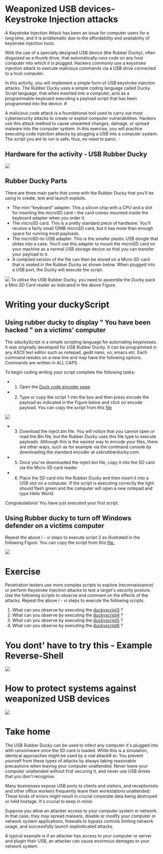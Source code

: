 # Weaponized USB devices- Keystroke Injection attacks 
A Keystroke Injection Attack has been an issue for computer users for a long time, and it is problematic due to the affordability and availability of keystroke injection tools.

With the use of a specially designed USB device (the Rubber Ducky), often disguised as a thumb drive, that automatically runs code on any host computer into which it is plugged. 
Hackers commonly use a keystroke injection attack to execute malicious commands via a USB drive connected to a host computer. 

In this activity, you will implement a simple form of USB keystroke injection attacks. The Rubber Ducky uses a simple coding language called Ducky Script language, that when inserted into a computer, acts as a programmable keyboard executing a payload script that has been programmed into the device. #

A malicious code attack is a foundational tool used to carry out most cybersecurity attacks to create or exploit computer vulnerabilities. Hackers use this attack method to cause unwanted changes, damage, or spread malware into the computer system. In this exercise, you will practice executing code injection attacks by plugging a USB into a computer system. The script you are to run is safe, thus, no need to panic.  :

## Hardware for the activity - USB Rubber Ducky
![](https://github.com/CS-Outreach-Session/Cyber-Hygiene/blob/main/images/rubber-ducky-usb-full-kit.jpg)

## Rubber Ducky Parts

There are three main parts that come with the Rubber Ducky that you’ll be using to create, test and launch exploits.
* The mini “keyboard” adapter.  This a silicon chip with a CPU and a slot for inserting the microSD card – the card comes mounted inside the keyboard adapter when you order it. 
* The microSD card. This is a pretty standard piece of hardware. You’ll receive a fairly small 12MB microSD card, but it has more than enough space for running most payloads. 
* The microSD-to-USB adapter. This is the smaller plastic USB dongle that slides into a case. You’ll use this adapter to mount the microSD card on your machine as a normal USB storage device so that you can transfer your payload to it.
* A compiled version of the file can then be stored on a Micro SD card that is seated in the Rubber Ducky as shown below. When plugged into a USB port, the Ducky will execute the script.

![](https://github.com/CS-Outreach-Session/Cyber-Hygiene/blob/main/images/usbRubberD.PNG)
To utilise the USB Rubber Ducky, you need to assemble the Ducky pack a Miro SD Card reader as indicated in the above Figure.

# Writing your duckyScript #
## Using rubber ducky to display "  You have been hacked " on a victims' computer ##
The sduckyScript is a simple scripting language for automating keypresses. It was originally developed for USB Rubber Ducky. It can be programmed in any ASCII text editor such as notepad, gedit nano, vo, emacs etc. Each command resides on a new line and may have the following options. Commands are written in ALL CAPS.


To begin coding writing your script complete the following tasks:
* 1. Open the [Duck code encoder page](https://ducktoolkit.com/encode)
* 2. Type or copy the script 1 into the box and then press encode the payload  as indicated in the Figure below and click on encode payload. You can copy the script from this [file](https://github.com/CS-Outreach-Session/Cyber-Hygiene/blob/main/duckyScript%20Script%201%20%E2%80%93%20Printing%20Hello%20World!!!)

![](https://github.com/CS-Outreach-Session/Cyber-Hygiene/blob/main/images/Screenshot_rubber_duccky%20.png)

* 3. Download the inject.bin file. You will notice that you cannot open or read the Bin file, but the Rubber Ducky uses this file type to execute payloads. Although this is the easiest way to encode your files, there are other ways, such as for example via the command console by downloading the standard encoder at usbrubberducky.com.
* 5. Once you’ve downloaded the inject.bin file, copy it into the SD card via the Micro SD card reader. 
* 6. Place the SD card into the Rubber Ducky and then insert it into a USB slot on a computer. If the script is executing correctly the light should flash green and the computer will open a new notepad and type Hello World.


Congratulations! You have just executed your first script.

## Using Rubber ducky to turn off Windows defender on a victims computer ##
Repeat the above i - vi steps to execute script 2 as illustrated in the following Figure. You can copy the script from this [file.](https://github.com/CS-Outreach-Session/Cyber-Hygiene/blob/main/duckyScript2-%20Printing%20you%20have%20been%20hacked') 

![](https://github.com/CS-Outreach-Session/Cyber-Hygiene/blob/main/images/Screenshot%202022-02-12%20145710.png)

# Exercise
Penetration testers use more complex scripts to explore (reconnaissance) or perform Keystroke Injection attacks to test a target's security posture. Use the following scripts to observe and comment on the effects of the attacks. Repeat the above i - vi steps to execute the following scripts.
  1. What can you observe by executing the [duckyscript3](https://github.com/CS-Outreach-Session/Cyber-Hygiene/blob/main/duckyScript3) ?
  2. What can you observe by executing the [duckyscript4](https://github.com/CS-Outreach-Session/Cyber-Hygiene/blob/main/duckyScript4) ?
  3. What can you observe by executing the [duckyscript5](https://github.com/CS-Outreach-Session/Cyber-Hygiene/blob/main/duckyscript5-Malicious%20code%20injection%20attack) ?
  4. What can you observe by executing the [duckyscript6](https://github.com/CS-Outreach-Session/Cyber-Hygiene/blob/main/duckyScript6) ? 
  
# You dont' have to try this - Example Reverse-Shell #

![](https://github.com/CS-Outreach-Session/Cyber-Hygiene/blob/main/images/Dont%20try%20this%20.png)

# How to protect systems against weaponized USB devices
![](https://github.com/CS-Outreach-Session/Cyber-Hygiene/blob/main/images/How_to_protect_system_Gainst_Keystroke.png)

# Take home #
The USB Rubber Ducky can be used to infect any computer it's plugged into with ransomware once the SD card is loaded. While this is a simulation, identical approaches might be used by a real attack# er. You prevent yourself from these types of attacks by always taking reasonable precautions when leaving your computer unattended. Never leave your computer unattended without first securing it, and never use USB drives that you don't recognise.

Many businesses expose USB ports to clients and visitors, and receptionists and other office workers frequently leave their workstations unattended. These kinds of errors might result in crucial corporate data being destroyed or held hostage. It's crucial to keep in mind.

Suppose you allow an attacker access to your computer system or network. In that case, they may spread malware, disable or modify your computer or network system applications, firewalls to bypass controls limiting network usage, and successfully launch sophisticated attacks.

A typical example is if an attacker has access to your computer or server and plugin their USB, an attacker can cause enormous damages to your network system. 



